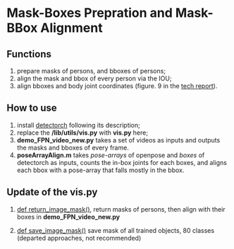 # Mask-Boxes Prepration and Mask-BBox Alignment 

## Functions
1. prepare masks of persons, and bboxes of persons;
2. align the mask and bbox of every person via the IOU;
3. align bboxes and body joint coordinates (figure. 9 in the [tech report](https://arxiv.org/pdf/1904.00276.pdf)).

## How to use
1. install [detectorch](https://github.com/ignacio-rocco/detectorch) following its description;
2. replace the **/lib/utils/vis.py** with **vis.py** here;
3. **demo_FPN_video_new.py** takes a set of videos as inputs and outputs the masks and bboxes of every frame.
4. **poseArrayAlign.m** takes *pose-arrays* of openpose and *boxes* of detectorch as inputs, counts the in-box joints for each boxes, and aligns each bbox with a pose-array that falls mostly in the bbox. 

## Update of the **vis.py**
1. [def return_image_mask()](https://github.com/geekfeiw/wifiperson/blob/8a8a7e8d9829892fa2dc19f4a462eee1166b5f52/dataprocessing/vis.py#L806), return masks of persons, then align with their boxes in **demo_FPN_video_new.py**

2. [def save_image_mask()](https://github.com/geekfeiw/wifiperson/blob/8a8a7e8d9829892fa2dc19f4a462eee1166b5f52/dataprocessing/vis.py#L546)
save mask of all trained objects, 80 classes (departed approaches, not recommended)
